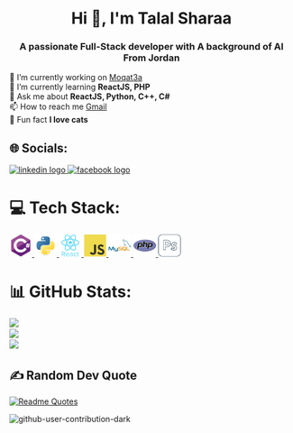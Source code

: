 
  

<h1  align="center">Hi 👋, I'm Talal Sharaa</h1>

<h3  align="center">A passionate Full-Stack developer with A background of AI From Jordan</h3>

🔭 I’m currently working on [Moqat3a](https://github.com/Talal-Sharaa/Moqat3a)<br>🌱 I’m currently learning **ReactJS, PHP**  <br>💬 Ask me about **ReactJS, Python, C++, C#** <br>📫 How to reach me [Gmail](talal.i.sharaa@gmail.com)<br>🎲 Fun fact **I love cats**  


## 🌐 Socials:
<div  align="left">
<a  href="https://www.linkedin.com/in/talal-alsharaa-0652b7202/"  target="_blank">
<img  src="https://raw.githubusercontent.com/maurodesouza/profile-readme-generator/master/src/assets/icons/social/linkedin/default.svg"  width="52"  height="40"  alt="linkedin logo"  />
</a>
<a  href="https://www.facebook.com/talal.sharaa"  target="_blank">
<img  src="https://raw.githubusercontent.com/maurodesouza/profile-readme-generator/master/src/assets/icons/social/facebook/default.svg"  width="52"  height="40"  alt="facebook logo"  />
</a>

</div>

# 💻 Tech Stack:
<p  align="left"> 
<a  href="https://www.w3schools.com/cs/"  target="_blank"  rel="noreferrer">  <img  src="https://raw.githubusercontent.com/devicons/devicon/master/icons/csharp/csharp-original.svg"  alt="csharp"  width="40"  height="40"/>  </a>
<a  href="https://www.python.org"  target="_blank"  rel="noreferrer">  <img  src="https://raw.githubusercontent.com/devicons/devicon/master/icons/python/python-original.svg"  alt="python"  width="40"  height="40"/>  </a> 
<a  href="https://reactjs.org/"  target="_blank"  rel="noreferrer">  <img  src="https://raw.githubusercontent.com/devicons/devicon/master/icons/react/react-original-wordmark.svg"  alt="react"  width="40"  height="40"/>  </a>  
<a  href="https://developer.mozilla.org/en-US/docs/Web/JavaScript"  target="_blank"  rel="noreferrer">  <img  src="https://raw.githubusercontent.com/devicons/devicon/master/icons/javascript/javascript-original.svg"  alt="javascript"  width="40"  height="40"/>  </a>  
<a  href="https://www.mysql.com/"  target="_blank"  rel="noreferrer">  <img  src="https://raw.githubusercontent.com/devicons/devicon/master/icons/mysql/mysql-original-wordmark.svg"  alt="mysql"  width="40"  height="40"/>  </a>  
<a  href="https://www.php.net"  target="_blank"  rel="noreferrer">  <img  src="https://raw.githubusercontent.com/devicons/devicon/master/icons/php/php-original.svg"  alt="php"  width="40"  height="40"/>  </a>   
<a  href="https://www.photoshop.com/en"  target="_blank"  rel="noreferrer">  <img  src="https://raw.githubusercontent.com/devicons/devicon/master/icons/photoshop/photoshop-line.svg"  alt="photoshop"  width="40"  height="40"/>  </a>  
</p>

# 📊 GitHub Stats:
![](https://github-readme-stats.vercel.app/api?username=talal-sharaa&theme=blueberry&hide_border=false&include_all_commits=false&count_private=false)<br/>
![](https://github-readme-streak-stats.herokuapp.com/?user=talal-sharaa&theme=blueberry&hide_border=false)<br/>
![](https://github-readme-stats.vercel.app/api/top-langs/?username=talal-sharaa&theme=blueberry&hide_border=false&include_all_commits=false&count_private=false&layout=compact)

## ✍️ Random Dev Quote
[![Readme Quotes](https://quotes-github-readme.vercel.app/api?type=horizontal&theme=dark)](https://github.com/piyushsuthar/github-readme-quotes)

![github-user-contribution-dark](https://github.com/Talal-Sharaa/Talal-Sharaa/assets/116476361/e34e4b20-1531-43ec-98a6-51e53ff96ac6)
